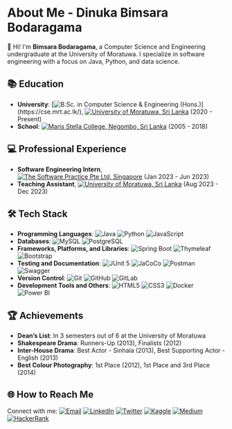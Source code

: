 # About Me - Dinuka **Bimsara Bodaragama**

👋 Hi! I'm **Bimsara Bodaragama**, a Computer Science and Engineering undergraduate at the University of Moratuwa. I specialize in software engineering with a focus on Java, Python, and data science.

## 📚 Education
- **University**: [![B.Sc. in Computer Science & Engineering (Hons.)](https://img.shields.io/badge/B.Sc.%20in%20Computer%20Science%20&%20Engineering%20(Hons.)-%23FFD700.svg?style=for-the-badge)](https://cse.mrt.ac.lk/), [![University of Moratuwa, Sri Lanka](https://img.shields.io/badge/University%20of%20Moratuwa-%23800000.svg?style=for-the-badge)](https://uom.lk/) (2020 - Present)
- **School**: [![Maris Stella College, Negombo, Sri Lanka](https://img.shields.io/badge/Maris%20Stella%20College,%20Negombo-%23003399.svg?style=for-the-badge)](https://www.linkedin.com/school/maris-stella-college-negombo/?originalSubdomain=lk) (2005 - 2018)


## 💻 Professional Experience
- **Software Engineering Intern**, [![The Software Practice Pte Ltd, Singapore](https://img.shields.io/badge/The%20Software%20Practice%20Pte%20Ltd-%239E9E9E.svg?style=for-the-badge)](https://thesoftwarepractice.com/) (Jan 2023 - Jun 2023)
- **Teaching Assistant**, [![University of Moratuwa, Sri Lanka](https://img.shields.io/badge/University%20of%20Moratuwa-%23800000.svg?style=for-the-badge)](https://uom.lk/) (Aug 2023 - Dec 2023)


## 🛠️ Tech Stack
- **Programming Languages**: ![Java](https://img.shields.io/badge/java-%23ED8B00.svg?style=for-the-badge&logo=java&logoColor=white) ![Python](https://img.shields.io/badge/python-%233776AB.svg?style=for-the-badge&logo=python&logoColor=white) ![JavaScript](https://img.shields.io/badge/javascript-%23F7DF1E.svg?style=for-the-badge&logo=javascript&logoColor=black)
- **Databases**: ![MySQL](https://img.shields.io/badge/mysql-%234479A1.svg?style=for-the-badge&logo=mysql&logoColor=white) ![PostgreSQL](https://img.shields.io/badge/postgresql-%23336791.svg?style=for-the-badge&logo=postgresql&logoColor=white)
- **Frameworks, Platforms, and Libraries**: ![Spring Boot](https://img.shields.io/badge/Spring%20Boot-6DB33F.svg?style=for-the-badge&logo=spring-boot&logoColor=white) ![Thymeleaf](https://img.shields.io/badge/Thymeleaf-%234FC08D.svg?style=for-the-badge&logo=thymeleaf&logoColor=white) ![Bootstrap](https://img.shields.io/badge/Bootstrap-7952B3.svg?style=for-the-badge&logo=bootstrap&logoColor=white)
- **Testing and Documentation**: ![JUnit 5](https://img.shields.io/badge/JUnit5-%2325A162.svg?style=for-the-badge&logo=junit5&logoColor=white) ![JaCoCo](https://img.shields.io/badge/JaCoCo-007396.svg?style=for-the-badge&logo=java&logoColor=white) ![Postman](https://img.shields.io/badge/postman-%23FF6C37.svg?style=for-the-badge&logo=postman&logoColor=white) ![Swagger](https://img.shields.io/badge/Swagger-%2385EA2D.svg?style=for-the-badge&logo=swagger&logoColor=black)
- **Version Control**: ![Git](https://img.shields.io/badge/Git-F05032.svg?style=for-the-badge&logo=git&logoColor=white) ![GitHub](https://img.shields.io/badge/GitHub-181717.svg?style=for-the-badge&logo=github&logoColor=white) ![GitLab](https://img.shields.io/badge/GitLab-FCA121.svg?style=for-the-badge&logo=gitlab&logoColor=white)
- **Development Tools and Others**: ![HTML5](https://img.shields.io/badge/HTML5-E34F26.svg?style=for-the-badge&logo=html5&logoColor=white) ![CSS3](https://img.shields.io/badge/CSS3-1572B6.svg?style=for-the-badge&logo=css3&logoColor=white) ![Docker](https://img.shields.io/badge/Docker-2496ED.svg?style=for-the-badge&logo=docker&logoColor=white) ![Power BI](https://img.shields.io/badge/Power%20BI-F2C811.svg?style=for-the-badge&logo=powerbi&logoColor=black)

## 🏆 Achievements
- **Dean’s List**: In 3 semesters out of 6 at the University of Moratuwa
- **Shakespeare Drama**: Runners-Up (2013), Finalists (2012)
- **Inter-House Drama**: Best Actor - Sinhala (2013), Best Supporting Actor - English (2013)
- **Best Colour Photography**: 1st Place (2012), 1st Place and 3rd Place (2014)

## 🌐 How to Reach Me
Connect with me:
[![Email](https://img.shields.io/badge/Gmail-red?style=for-the-badge&logo=gmail&logoColor=white)](mailto:dinukab.19@cse.mrt.ac.lk)
[![LinkedIn](https://img.shields.io/badge/linkedin-%230077B5.svg?style=for-the-badge&logo=linkedin&logoColor=white)](https://linkedin.com/in/bimsara-bodaragama-7b4b8920b/)
[![Twitter](https://img.shields.io/badge/twitter-%231DA1F2.svg?style=for-the-badge&logo=twitter&logoColor=white)](https://twitter.com/bimsarabodarag1)
[![Kaggle](https://img.shields.io/badge/Kaggle-20BEFF.svg?style=for-the-badge&logo=kaggle&logoColor=white)](https://kaggle.com/uom190093t)
[![Medium](https://img.shields.io/badge/Medium-%23000000.svg?style=for-the-badge&logo=medium&logoColor=white)](https://medium.com/@bodaragamadb-office)
[![HackerRank](https://img.shields.io/badge/HackerRank-00EA64.svg?style=for-the-badge&logo=hackerrank&logoColor=white)](https://www.hackerrank.com/bodaragamadb_of1)

